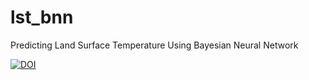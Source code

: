 # lst_bnn
Predicting Land Surface Temperature Using Bayesian Neural Network 

[![DOI](https://zenodo.org/badge/925313997.svg)](https://doi.org/10.5281/zenodo.14782915)

